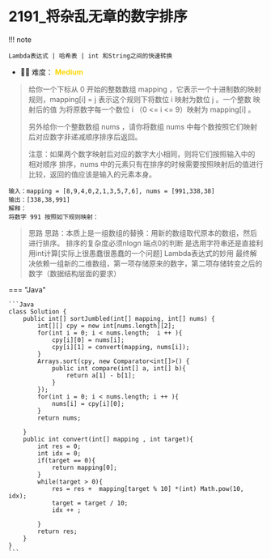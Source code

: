 # 2191_将杂乱无章的数字排序

<!-- ](https://leetcode-cn.com/problems/sort-the-jumbled-numbers/) -->

!!! note

    Lambda表达式 | 哈希表 | int 和String之间的快速转换

- 🔑🔑 难度： <span style = "color:gold; font-weight:bold">Medium</span>




> 给你一个下标从 0 开始的整数数组 mapping ，它表示一个十进制数的映射规则，mapping[i] = j 表示这个规则下将数位 i 映射为数位 j 。一个整数 映射后的值 为将原数字每一个数位 i （0 <= i <= 9）映射为 mapping[i] 。
> 
> 另外给你一个整数数组 nums ，请你将数组 nums 中每个数按照它们映射后对应数字非递减顺序排序后返回。
> 
> 注意：如果两个数字映射后对应的数字大小相同，则将它们按照输入中的 相对顺序 排序，nums 中的元素只有在排序的时候需要按照映射后的值进行比较，返回的值应该是输入的元素本身。


```
输入：mapping = [8,9,4,0,2,1,3,5,7,6], nums = [991,338,38]
输出：[338,38,991]
解释：
将数字 991 按照如下规则映射：
```


> 思路
> 思路：本质上是一组数组的替换：用新的数组取代原本的数组，然后进行排序。
> 排序的复杂度必须nlogn
> 端点0的判断
> 是选用字符串还是直接利用int计算[实际上很愚蠢很愚蠢的一个问题]
> Lambda表达式的妙用
> 最终解决依赖一组新的二维数组，第一项存储原来的数字，第二项存储转变之后的数字（数据结构层面的要求）



=== "Java"

    ```Java
    class Solution {
        public int[] sortJumbled(int[] mapping, int[] nums) {
            int[][] cpy = new int[nums.length][2];
            for(int i = 0; i < nums.length;  i ++ ){
                cpy[i][0] = nums[i];
                cpy[i][1] = convert(mapping, nums[i]); 
            }
            Arrays.sort(cpy, new Comparator<int[]>() {
                public int compare(int[] a, int[] b){
                    return a[1] - b[1];
                }
            });
            for(int i = 0; i < nums.length; i ++ ){
                nums[i] = cpy[i][0];
            }
            return nums;

        }
        public int convert(int[] mapping , int target){
            int res = 0;
            int idx = 0;
            if(target == 0){
                return mapping[0];
            }
            while(target > 0){
                res = res +  mapping[target % 10] *(int) Math.pow(10, idx);
                target = target / 10;
                idx ++ ;
            
            }
            return res;
        }
    }
    ```

